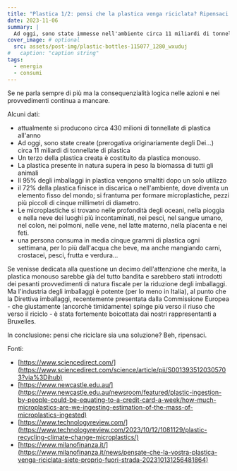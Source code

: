 ```yaml
---
title: "Plastica 1/2: pensi che la plastica venga riciclata? Ripensaci."
date: 2023-11-06
summary: |
  Ad oggi, sono state immesse nell'ambiente circa 11 miliardi di tonnellate di plastica, più della biomassa di tutti gli animali, terrestri e marini. Solo una piccola parte della plastica viene riciclata, il resto finisce ovunque, persino nel tuo sangue.
cover_image: # optional
  src: assets/post-img/plastic-bottles-115077_1280_wxuduj
#   caption: "caption string"
tags:
  - energia
  - consumi
---
```


Se ne parla sempre di più ma la consequenzialità logica nelle azioni e nei provvedimenti continua a mancare.

Alcuni dati:
-   attualmente si producono circa 430 milioni di tonnellate di plastica all\'anno
-   Ad oggi, sono state create (prerogativa originariamente degli Dei...) circa 11 miliardi di tonnellate di plastica
-   Un terzo della plastica creata è costituito da plastica monouso.
-   La plastica presente in natura supera in peso la biomassa di tutti gli animali
-   Il 95% degli imballaggi in plastica vengono smaltiti dopo un solo utilizzo
-   il 72% della plastica finisce in discarica o nell'ambiente, dove diventa un elemento fisso del mondo; si frantuma per formare microplastiche, pezzi più piccoli di cinque millimetri di diametro.
-   Le microplastiche si trovano nelle profondità degli oceani, nella pioggia e nella neve dei luoghi più incontaminati, nei pesci, nel sangue umano, nel colon, nei polmoni, nelle vene, nel latte materno, nella placenta e nei feti.
-   una persona consuma in media cinque grammi di plastica ogni settimana, per lo più dall\'acqua che beve, ma anche mangiando carni, crostacei, pesci, frutta e verdura...

Se venisse dedicata alla questione un decimo dell'attenzione che merita, la plastica monouso sarebbe già del tutto bandita e sarebbero stati introdotti dei pesanti provvedimenti di natura fiscale per la riduzione degli imballaggi. Ma l'industria degli imballaggi è potente (per lo meno in Italia), al punto che la Direttiva imballaggi, recentemente presentata dalla Commissione Europea - che giustamente (ancorchè timidamente) spinge più verso il riuso che verso il riciclo - è stata fortemente boicottata dai nostri rappresentanti a Bruxelles.

In conclusione: pensi che riciclare sia una soluzione? Beh, ripensaci.

Fonti:
- [https://www.sciencedirect.com/](https://www.sciencedirect.com/science/article/pii/S0013935120305703?via%3Dihub)
- [https://www.newcastle.edu.au/](https://www.newcastle.edu.au/newsroom/featured/plastic-ingestion-by-people-could-be-equating-to-a-credit-card-a-week/how-much-microplastics-are-we-ingesting-estimation-of-the-mass-of-microplastics-ingested)
- [https://www.technologyreview.com/](https://www.technologyreview.com/2023/10/12/1081129/plastic-recycling-climate-change-microplastics/)
- [https://www.milanofinanza.it/](https://www.milanofinanza.it/news/pensate-che-la-vostra-plastica-venga-riciclata-siete-proprio-fuori-strada-202310131256481864)

<!--
  created 2023-11-06 20:11:27.54282 +0100 CET m=+0.126492918
-->